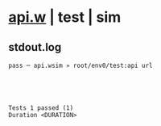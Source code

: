 # [api.w](../../../../examples/tests/valid/api.w) | test | sim

## stdout.log
```log
pass ─ api.wsim » root/env0/test:api url
 




Tests 1 passed (1) 
Duration <DURATION>

```

